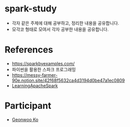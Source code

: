 # spark-study

- 각자 같은 주제에 대해 공부하고, 정리한 내용을 공유합니다.
- 모각코 형태로 모여서 각자 공부한 내용을 공유합니다.

# References

- <https://sparkbyexamples.com/>
- 파이썬을 활용한 스파크 프로그래밍
- <https://messy-farmer-90e.notion.site/42f68f5632ca4d3194d0be47a1ec0809>
- [LearningApacheSpark](https://runawayhorse001.github.io/LearningApacheSpark/pyspark.pdf)

# Participant
* [Geonwoo Ko](https://github.com/geonwooko)
